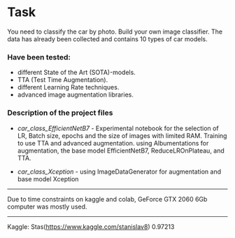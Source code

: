 # Task
You need to classify the car by photo.
Build your own image classifier. The data has already been collected and contains 10 types of car models.
### Have been tested:
- different State of the Art (SOTA)-models. 
- TTA (Test Time Augmentation).
- different Learning Rate techniques. 
- advanced image augmentation libraries.

### Description of the project files

- *car_class_EfficientNetB7* - 
Experimental notebook for the selection of LR, Batch size, epochs and the size of images with limited RAM. Training to use TTA and advanced augmentation.
using Albumentations for augmentation, the base model EfficientNetB7, ReduceLROnPlateau, and TTA.

- *car_class_Xception* - 
using ImageDataGenerator for augmentation and base model Xception
__________________________________________________________
Due to time constraints on kaggle and colab, GeForce GTX 2060 6Gb computer was mostly used.
__________________________________________________________
Kaggle: Stas(https://www.kaggle.com/stanislav8) 0.97213

 

